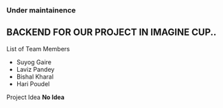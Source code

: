 ### Under maintainence 

## BACKEND FOR OUR PROJECT IN IMAGINE CUP..

List of Team Members
- Suyog Gaire
- Laviz Pandey
- Bishal Kharal
- Hari Poudel


Project Idea
**No Idea**
